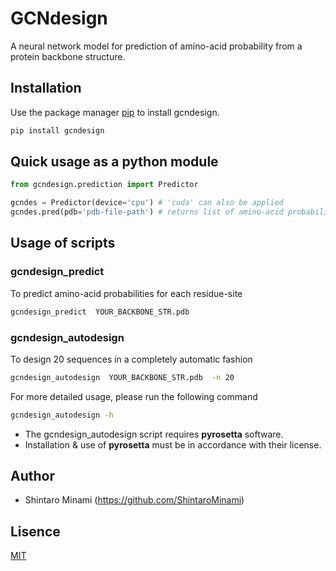# GCNdesign

A neural network model for prediction of amino-acid probability from a protein backbone structure.

## Installation
Use the package manager [pip](https://pypi.org/project/gcndesign) to install gcndesign.
```bash
pip install gcndesign
```

## Quick usage as a python module
```python
from gcndesign.prediction import Predictor

gcndes = Predictor(device='cpu') # 'cuda' can also be applied
gcndes.pred(pdb='pdb-file-path') # returns list of amino-acid probabilities
```

## Usage of scripts

### gcndesign_predict
To predict amino-acid probabilities for each residue-site
```bash
gcndesign_predict  YOUR_BACKBONE_STR.pdb
```

### gcndesign_autodesign
To design 20 sequences in a completely automatic fashion

```bash
gcndesign_autodesign  YOUR_BACKBONE_STR.pdb  -n 20
```

For more detailed usage, please run the following command
```bash
gcndesign_autodesign -h
```

* The gcndesign_autodesign script requires **pyrosetta** software.
* Installation & use of **pyrosetta** must be in accordance with their license.



## Author
* Shintaro Minami (https://github.com/ShintaroMinami)

## Lisence
[MIT](https://choosealicense.com/licenses/mit/)
